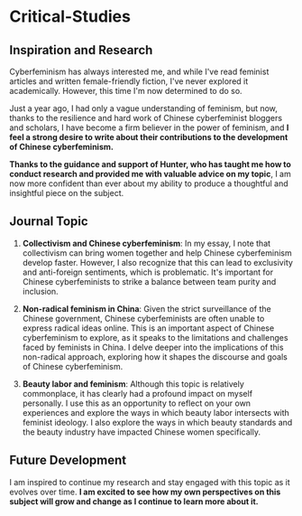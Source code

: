 # Critical-Studies
## Inspiration and Research

Cyberfeminism has always interested me, and while I've read feminist articles and written female-friendly fiction, I've never explored it academically. However, this time I'm now determined to do so. 

Just a year ago, I had only a vague understanding of feminism, but now, thanks to the resilience and hard work of Chinese cyberfeminist bloggers and scholars, I have become a firm believer in the power of feminism, and **I feel a strong desire to write about their contributions to the development of Chinese cyberfeminism.**

**Thanks to the guidance and support of Hunter, who has taught me how to conduct research and provided me with valuable advice on my topic**, I am now more confident than ever about my ability to produce a thoughtful and insightful piece on the subject.



## Journal Topic

1. **Collectivism and Chinese cyberfeminism**: In my essay, I note that collectivism can bring women together and help Chinese cyberfeminism develop faster. However, I also recognize that this can lead to exclusivity and anti-foreign sentiments, which is problematic. It's important for Chinese cyberfeminists to strike a balance between team purity and inclusion. 

2. **Non-radical feminism in China**: Given the strict surveillance of the Chinese government, Chinese cyberfeminists are often unable to express radical ideas online. This is an important aspect of Chinese cyberfeminism to explore, as it speaks to the limitations and challenges faced by feminists in China. I delve deeper into the implications of this non-radical approach, exploring how it shapes the discourse and goals of Chinese cyberfeminism.

3. **Beauty labor and feminism**: Although this topic is relatively commonplace, it has clearly had a profound impact on myself personally. I use this as an opportunity to reflect on your own experiences and explore the ways in which beauty labor intersects with feminist ideology. I also explore the ways in which beauty standards and the beauty industry have impacted Chinese women specifically.

## Future Development

I am inspired to continue my research and stay engaged with this topic as it evolves over time. **I am excited to see how my own perspectives on this subject will grow and change as I continue to learn more about it.**
